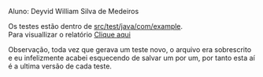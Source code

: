 Aluno: Deyvid William Silva de Medeiros

Os testes estão dentro de [src/test/java/com/example](https://github.com/deyvidwms/projeto-testes-2/tree/main/src/test/java/com/example).<br/>
Para visuallizar o relatório [Clique aqui](GERAÇÃO%20AUTOMÁTICA%20DE%20TESTES.pdf)

Observação, toda vez que gerava um teste novo, o arquivo era sobrescrito e eu infelizmente acabei esquecendo de salvar um por um, por tanto esta aí é a ultima versão de cada teste.
